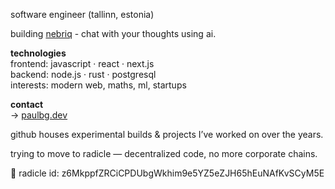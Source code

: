 software engineer (tallinn, estonia)

building [nebriq](https://nebriq.com) - chat with your thoughts using ai.

**technologies**  
frontend: javascript · react · next.js  
backend: node.js · rust · postgresql  
interests: modern web, maths, ml, startups

**contact**  
→ [paulbg.dev](https://paulbg.dev)  

github houses experimental builds & projects I’ve worked on over the years.

trying to move to radicle — decentralized code, no more corporate chains.

👾 radicle id: z6MkppfZRCiCPDUbgWkhim9e5YZ5eZJH65hEuNAfKvSCyM5E 
